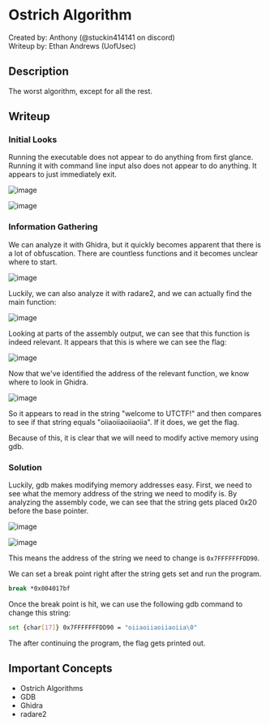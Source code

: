 # Ostrich Algorithm
Created by: Anthony (@stuckin414141 on discord)  
Writeup by: Ethan Andrews (UofUsec)

## Description
The worst algorithm, except for all the rest.

## Writeup
### Initial Looks
Running the executable does not appear to do anything from first glance. Running it with command line input also does not appear to do anything. It appears to just immediately exit.

![image](https://github.com/user-attachments/assets/0702af3e-bc7e-4b5b-96c8-479d30aa5b44)

![image](https://github.com/user-attachments/assets/74c65434-acc8-4923-9b7a-9fb48f0271e9)

### Information Gathering

We can analyze it with Ghidra, but it quickly becomes apparent that there is a lot of obfuscation. There are countless functions and it becomes unclear where to start.

![image](https://github.com/user-attachments/assets/08481be2-262a-42a9-a6a0-f4c8bfd9bc3c)

Luckily, we can also analyze it with radare2, and we can actually find the main function:

![image](https://github.com/user-attachments/assets/705806b8-fcdd-4e53-8d6d-01503e110deb)

Looking at parts of the assembly output, we can see that this function is indeed relevant. It appears that this is where we can see the flag:

![image](https://github.com/user-attachments/assets/94bedb78-cfe8-43ae-b8fc-199721c10830)

Now that we've identified the address of the relevant function, we know where to look in Ghidra.

![image](https://github.com/user-attachments/assets/eb745b20-56d8-4ee5-962f-98e929caba70)

So it appears to read in the string "welcome to UTCTF!" and then compares to see if that string equals "oiiaoiiaoiiaoiia". If it does, we get the flag.

Because of this, it is clear that we will need to modify active memory using gdb.

### Solution

Luckily, gdb makes modifying memory addresses easy. First, we need to see what the memory address of the string we need to modify is. By analyzing the assembly code,
we can see that the string gets placed 0x20 before the base pointer.

![image](https://github.com/user-attachments/assets/8f9cdc71-f462-410d-9af5-46a2dd6934d1)

![image](https://github.com/user-attachments/assets/d78834bf-951f-421f-a1d9-cbe030de7d8d)

This means the address of the string we need to change is `0x7FFFFFFFDD90`.

We can set a break point right after the string gets set and run the program.
```bash
break *0x004017bf
```

Once the break point is hit, we can use the following gdb command to change this string:
```bash
set {char[17]} 0x7FFFFFFFDD90 = "oiiaoiiaoiiaoiia\0"
```

The after continuing the program, the flag gets printed out.

## Important Concepts
- Ostrich Algorithms
- GDB
- Ghidra
- radare2
